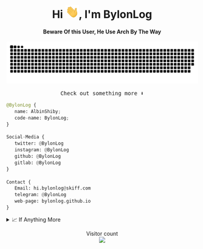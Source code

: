 <div align="center">
<h1 align="center">Hi <img width="35" src="https://github.com/bylonlog/bylonlog/blob/main/resources/img/waving.gif">, I'm BylonLog</h1>
<h4 align="center">Beware Of this User, He Use Arch By The Way</h4>
</div>

<div align="center">
  <a href="https://bylonlog.github.io/">
  <img  src="https://github.com/bylonlog/bylonlog/blob/main/resources/img/grid-snake.svg"
       alt="snake" /></a>
</div>
<p align="center"><samp>
Check out something more ⬇️  
  </samp>
</p>


```python
@BylonLog {
   name: AlbinShiby;
   code-name: BylonLog;
}

Social-Media {
   twitter: @BylonLog
   instagram: @BylonLog
   github: @BylonLog
   gitlab: @BylonLog
}

Contact {
   Email: hi.bylonlog@skiff.com
   telegram: @BylonLog
   web-page: bylonlog.github.io
}
```



 
<details>
  <summary>📈 If Anything More</summary>
  <br/>
  
📊 Something More
------



</details>
<p align="center"> 
  Visitor count<br>
  <img src="https://profile-counter.glitch.me/bylonlog/count.svg" />
</p>
<!---
bylonlog/bylonlog is a ✨ special ✨ repository because its `README.md` (this file) appears on your GitHub profile.
You can click the Preview link to take a look at your changes.
--->
